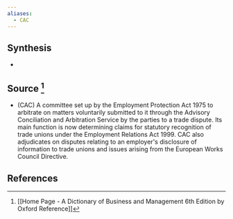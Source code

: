```yaml
---
aliases:
  - CAC
---
```

## Synthesis
- 
## Source [^1]
- (CAC) A committee set up by the Employment Protection Act 1975 to arbitrate on matters voluntarily submitted to it through the Advisory Conciliation and Arbitration Service by the parties to a trade dispute. Its main function is now determining claims for statutory recognition of trade unions under the Employment Relations Act 1999. CAC also adjudicates on disputes relating to an employer's disclosure of information to trade unions and issues arising from the European Works Council Directive.
## References

[^1]: [[Home Page - A Dictionary of Business and Management 6th Edition by Oxford Reference]]